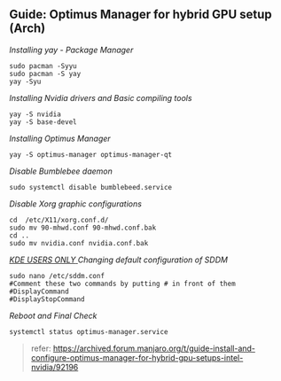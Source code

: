 ## Guide: Optimus Manager for hybrid GPU setup (Arch)

*Installing yay - Package Manager*

    sudo pacman -Syyu
    sudo pacman -S yay
    yay -Syu

*Installing Nvidia drivers and Basic compiling tools*

    yay -S nvidia
    yay -S base-devel

*Installing Optimus Manager*

    yay -S optimus-manager optimus-manager-qt

*Disable Bumblebee daemon*

    sudo systemctl disable bumblebeed.service

*Disable Xorg graphic configurations*

    cd  /etc/X11/xorg.conf.d/
    sudo mv 90-mhwd.conf 90-mhwd.conf.bak
    cd ..
    sudo mv nvidia.conf nvidia.conf.bak

<u>*KDE USERS ONLY* </u>
*Changing default configuration of SDDM*

    sudo nano /etc/sddm.conf
    #Comment these two commands by putting # in front of them
    #DisplayCommand
    #DisplayStopCommand

*Reboot and Final Check*

    systemctl status optimus-manager.service

> refer:
> https://archived.forum.manjaro.org/t/guide-install-and-configure-optimus-manager-for-hybrid-gpu-setups-intel-nvidia/92196
